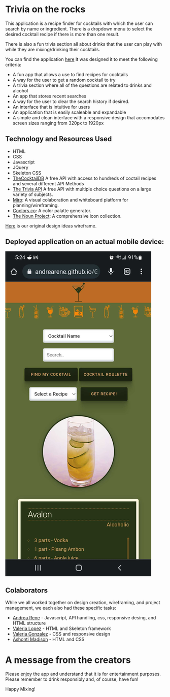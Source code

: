 # Trivia on the rocks

This application is a recipe finder for cocktails with which the user can search by name or ingredient. There is a dropdown menu to select the desired cocktail recipe if there is more than one result. 

There is also a fun trivia section all about drinks that the user can play with while they are mixing/drinking their cocktails.

  You can find the application [here](https://andrearene.github.io/Trivia_on_the_rocks/) It was designed it to meet the following criteria:

* A fun app that allows a use to find recipes for cocktails 
* A way for the user to get a random cocktail to try
* A trivia section where all of the questions are related to drinks and alcohol
*  An app that stores recent searches
* A way for the user to clear the search history if desired.
* An interface that is intuitive for users 
* An application that is easily scaleable and expandable
* A simple and clean interface with a responsive design that accomodates screen sizes ranging from 320px to 1920px

## Technology and Resources Used

* HTML
* CSS
* Javascript
* JQuery
* Skeleton CSS
* [TheCocktailDB](https://www.thecocktaildb.com/api.php) A free API with access to hundreds of coctail recipes and several different API Methods
* [The Trivia API](https://the-trivia-api.com/) A free API with multiple choice questions on a large variety of subjects.
* [Miro](https://miro.com/about/): A visual colaboration and whiteboard platform for planning/wireframing. 
* [Coolors.co](https://coolors.co/): A color palatte generator.
* [The Noun Project](https://thenounproject.com/): A comprehensive icon collection. 


[Here](https://github.com/AndreaRene/Group_8_Project_1/blob/main/imgs/wireframe_v_2.PNG) is our original design ideas wireframe.

## Deployed application on an actual mobile device:
![screen capture of our app on a mobile device](https://github.com/AndreaRene/Group_8_Project_1/blob/develop/imgs/totr_mobile.jpeg)

## Colaborators

While we all worked together on design creation, wireframing, and project management, we each also had these specific tasks:

* [Andrea Rene](https://github.com/AndreaRene) - Javascript, API handling, css, responsive desing, and HTML structure
* [Valeria Lopez](https://github.com/valopezs) - HTML and Skeleton framework
* [Valeria Gonzalez](https://github.com/ValPal1320) - CSS and responsive design
* [Ashonti Madison](https://github.com/ASHONTIMAD) - HTML and CSS

# A message from the creators

Please enjoy the app and understand that it is for entertainment purposes. Please remember to drink responsibly and, of course, have fun!

Happy Mixing!
